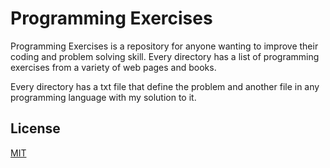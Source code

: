 # Programming Exercises
Programming Exercises is a repository for anyone wanting to improve
their coding and problem solving skill. Every directory has a list
of programming exercises from a variety of web pages and books.

Every directory has a txt file that define the problem and another file
in any programming language with my solution to it.

## License
[MIT](https://mit-license.org/)
